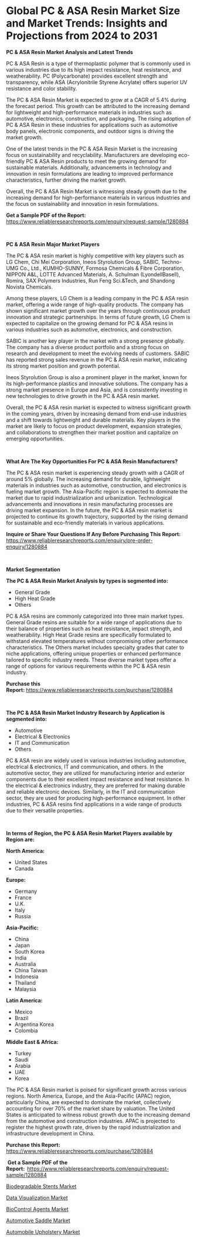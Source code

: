 <p><h1>Global PC & ASA Resin Market Size and Market Trends: Insights and Projections from 2024 to 2031</h1></p><p><strong>PC & ASA Resin Market Analysis and Latest Trends</strong></p>
<p><p>PC & ASA Resin is a type of thermoplastic polymer that is commonly used in various industries due to its high impact resistance, heat resistance, and weatherability. PC (Polycarbonate) provides excellent strength and transparency, while ASA (Acrylonitrile Styrene Acrylate) offers superior UV resistance and color stability.</p><p>The PC & ASA Resin Market is expected to grow at a CAGR of 5.4% during the forecast period. This growth can be attributed to the increasing demand for lightweight and high-performance materials in industries such as automotive, electronics, construction, and packaging. The rising adoption of PC & ASA Resin in these industries for applications such as automotive body panels, electronic components, and outdoor signs is driving the market growth.</p><p>One of the latest trends in the PC & ASA Resin Market is the increasing focus on sustainability and recyclability. Manufacturers are developing eco-friendly PC & ASA Resin products to meet the growing demand for sustainable materials. Additionally, advancements in technology and innovation in resin formulations are leading to improved performance characteristics, further driving the market growth.</p><p>Overall, the PC & ASA Resin Market is witnessing steady growth due to the increasing demand for high-performance materials in various industries and the focus on sustainability and innovation in resin formulations.</p></p>
<p><strong>Get a Sample PDF of the Report:&nbsp;</strong> <a href="https://www.reliableresearchreports.com/enquiry/request-sample/1280884">https://www.reliableresearchreports.com/enquiry/request-sample/1280884</a></p>
<p>&nbsp;</p>
<p><strong>PC & ASA Resin Major Market Players</strong></p>
<p><p>The PC & ASA resin market is highly competitive with key players such as LG Chem, Chi Mei Corporation, Ineos Styrolution Group, SABIC, Techno-UMG Co., Ltd., KUMHO-SUNNY, Formosa Chemicals & Fibre Corporation, NIPPON A&L, LOTTE Advanced Materials, A. Schulman (LyondellBasell), Romira, SAX Polymers Industries, Run Feng Sci.&Tech, and Shandong Novista Chemicals.</p><p>Among these players, LG Chem is a leading company in the PC & ASA resin market, offering a wide range of high-quality products. The company has shown significant market growth over the years through continuous product innovation and strategic partnerships. In terms of future growth, LG Chem is expected to capitalize on the growing demand for PC & ASA resins in various industries such as automotive, electronics, and construction.</p><p>SABIC is another key player in the market with a strong presence globally. The company has a diverse product portfolio and a strong focus on research and development to meet the evolving needs of customers. SABIC has reported strong sales revenue in the PC & ASA resin market, indicating its strong market position and growth potential.</p><p>Ineos Styrolution Group is also a prominent player in the market, known for its high-performance plastics and innovative solutions. The company has a strong market presence in Europe and Asia, and is consistently investing in new technologies to drive growth in the PC & ASA resin market.</p><p>Overall, the PC & ASA resin market is expected to witness significant growth in the coming years, driven by increasing demand from end-use industries and a shift towards lightweight and durable materials. Key players in the market are likely to focus on product development, expansion strategies, and collaborations to strengthen their market position and capitalize on emerging opportunities.</p></p>
<p>&nbsp;</p>
<p><strong>What Are The Key Opportunities For PC & ASA Resin Manufacturers?</strong></p>
<p><p>The PC & ASA resin market is experiencing steady growth with a CAGR of around 5% globally. The increasing demand for durable, lightweight materials in industries such as automotive, construction, and electronics is fueling market growth. The Asia-Pacific region is expected to dominate the market due to rapid industrialization and urbanization. Technological advancements and innovations in resin manufacturing processes are driving market expansion. In the future, the PC & ASA resin market is projected to continue its growth trajectory, supported by the rising demand for sustainable and eco-friendly materials in various applications.</p></p>
<p><strong>Inquire or Share Your Questions If Any Before Purchasing This Report:</strong> <a href="https://www.reliableresearchreports.com/enquiry/pre-order-enquiry/1280884">https://www.reliableresearchreports.com/enquiry/pre-order-enquiry/1280884</a></p>
<p>&nbsp;</p>
<p><strong>Market Segmentation</strong></p>
<p><strong>The PC & ASA Resin Market Analysis by types is segmented into:</strong></p>
<p><ul><li>General Grade</li><li>High Heat Grade</li><li>Others</li></ul></p>
<p><p>PC & ASA resins are commonly categorized into three main market types. General Grade resins are suitable for a wide range of applications due to their balance of properties such as heat resistance, impact strength, and weatherability. High Heat Grade resins are specifically formulated to withstand elevated temperatures without compromising other performance characteristics. The Others market includes specialty grades that cater to niche applications, offering unique properties or enhanced performance tailored to specific industry needs. These diverse market types offer a range of options for various requirements within the PC & ASA resin industry.</p></p>
<p><strong>Purchase this Report:&nbsp;</strong><a href="https://www.reliableresearchreports.com/purchase/1280884">https://www.reliableresearchreports.com/purchase/1280884</a></p>
<p>&nbsp;</p>
<p><strong>The PC & ASA Resin Market Industry Research by Application is segmented into:</strong></p>
<p><ul><li>Automotive</li><li>Electrical & Electronics</li><li>IT and Communication</li><li>Others</li></ul></p>
<p><p>PC & ASA resin are widely used in various industries including automotive, electrical & electronics, IT and communication, and others. In the automotive sector, they are utilized for manufacturing interior and exterior components due to their excellent impact resistance and heat resistance. In the electrical & electronics industry, they are preferred for making durable and reliable electronic devices. Similarly, in the IT and communication sector, they are used for producing high-performance equipment. In other industries, PC & ASA resins find applications in a wide range of products due to their versatile properties.</p></p>
<p>&nbsp;</p>
<p><strong>In terms of Region, the PC & ASA Resin Market Players available by Region are:</strong></p>
<p>
    <p> <strong> North America: </strong>
        <ul>
            <li>United States</li>
            <li>Canada</li>
        </ul>
        </p> 
    <p> <strong> Europe: </strong>
        <ul>
            <li>Germany</li>
            <li>France</li>
            <li>U.K.</li>
            <li>Italy</li>
            <li>Russia</li>
        </ul>
        </p> 
    <p> <strong> Asia-Pacific: </strong>
        <ul>
            <li>China</li>
            <li>Japan</li>
            <li>South Korea</li>
            <li>India</li>
            <li>Australia</li>
            <li>China Taiwan</li>
            <li>Indonesia</li>
            <li>Thailand</li>
            <li>Malaysia</li>
        </ul>
        </p> 
    <p> <strong> Latin America: </strong>
        <ul>
            <li>Mexico</li>
            <li>Brazil</li>
            <li>Argentina Korea</li>
            <li>Colombia</li>
        </ul>
        </p> 
    <p> <strong> Middle East & Africa: </strong>
        <ul>
            <li>Turkey</li>
            <li>Saudi</li>
            <li>Arabia</li>
            <li>UAE</li>
            <li>Korea</li>
        </ul>
    </p>
    </p>
<p><p>The PC & ASA Resin market is poised for significant growth across various regions. North America, Europe, and the Asia-Pacific (APAC) region, particularly China, are expected to dominate the market, collectively accounting for over 70% of the market share by valuation. The United States is anticipated to witness robust growth due to the increasing demand from the automotive and construction industries. APAC is projected to register the highest growth rate, driven by the rapid industrialization and infrastructure development in China.</p></p>
<p><strong>Purchase this Report: </strong><a href="https://www.reliableresearchreports.com/purchase/1280884">https://www.reliableresearchreports.com/purchase/1280884</a></p>
<p>&nbsp;<strong>Get a Sample PDF of the Report:&nbsp;&nbsp;</strong><a href="https://www.reliableresearchreports.com/enquiry/request-sample/1280884">https://www.reliableresearchreports.com/enquiry/request-sample/1280884</a></p>
<p><strong></strong></p>
<p><p><a href="https://medium.com/@reganklocko456458/biodegradable-stents-market-analysis-its-cagr-market-segmentation-and-global-industry-overview-9ddbade266f0">Biodegradable Stents Market</a></p><p><a href="https://medium.com/@arnisaleka1951/data-visualization-market-trends-and-market-analysis-forecasted-for-period-2024-2031-d406751ab05e">Data Visualization Market</a></p><p><a href="https://medium.com/@reganklocko456458/analyzing-biocontrol-agents-market-global-industry-perspective-and-forecast-2024-to-2031-2e3db54e2892">BioControl Agents Market</a></p><p><a href="https://issuu.com/reportprime-2/docs/automotive-saddle-market-size-2030.pptx">Automotive Saddle Market</a></p><p><a href="https://issuu.com/reportprime-2/docs/automobile-upholstery-market-size-2030.pptx">Automobile Upholstery Market</a></p></p>